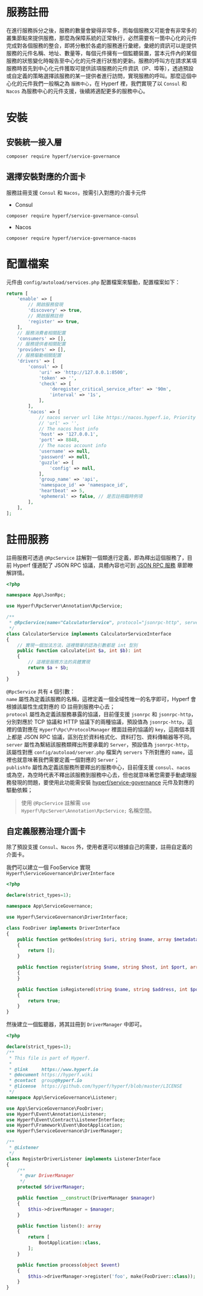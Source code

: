 # 服務註冊

在進行服務拆分之後，服務的數量會變得非常多，而每個服務又可能會有非常多的叢集節點來提供服務，那麼為保障系統的正常執行，必然需要有一箇中心化的元件完成對各個服務的整合，即將分散於各處的服務進行彙總，彙總的資訊可以是提供服務的元件名稱、地址、數量等，每個元件擁有一個監聽裝置，當本元件內的某個服務的狀態變化時報告至中心化的元件進行狀態的更新。服務的呼叫方在請求某項服務時首先到中心化元件獲取可提供該項服務的元件資訊（IP、埠等），透過預設或自定義的策略選擇該服務的某一提供者進行訪問，實現服務的呼叫。那麼這個中心化的元件我們一般稱之為 `服務中心`，在 Hyperf 裡，我們實現了以 `Consul` 和 `Nacos` 為服務中心的元件支援，後續將適配更多的服務中心。

# 安裝

## 安裝統一接入層

```bash
composer require hyperf/service-governance
```

## 選擇安裝對應的介面卡

服務註冊支援 `Consul` 和 `Nacos`，按需引入對應的介面卡元件

- Consul

```shell
composer require hyperf/service-governance-consul
```

- Nacos

```shell
composer require hyperf/service-governance-nacos
```

# 配置檔案

元件由 `config/autoload/services.php` 配置檔案來驅動，配置檔案如下：

```php
return [
    'enable' => [
        // 開啟服務發現
        'discovery' => true,
        // 開啟服務註冊
        'register' => true,
    ],
    // 服務消費者相關配置
    'consumers' => [],
    // 服務提供者相關配置
    'providers' => [],
    // 服務驅動相關配置
    'drivers' => [
        'consul' => [
            'uri' => 'http://127.0.0.1:8500',
            'token' => '',
            'check' => [
                'deregister_critical_service_after' => '90m',
                'interval' => '1s',
            ],
        ],
        'nacos' => [
            // nacos server url like https://nacos.hyperf.io, Priority is higher than host:port
            // 'url' => '',
            // The nacos host info
            'host' => '127.0.0.1',
            'port' => 8848,
            // The nacos account info
            'username' => null,
            'password' => null,
            'guzzle' => [
                'config' => null,
            ],
            'group_name' => 'api',
            'namespace_id' => 'namespace_id',
            'heartbeat' => 5,
            'ephemeral' => false, // 是否註冊臨時例項
        ],
    ],
];
```

# 註冊服務

註冊服務可透過 `@RpcService` 註解對一個類進行定義，即為釋出這個服務了，目前 Hyperf 僅適配了 JSON RPC 協議，具體內容也可到 [JSON RPC 服務](zh-tw/json-rpc.md) 章節瞭解詳情。

```php
<?php

namespace App\JsonRpc;

use Hyperf\RpcServer\Annotation\RpcService;

/**
 * @RpcService(name="CalculatorService", protocol="jsonrpc-http", server="jsonrpc-http")
 */
class CalculatorService implements CalculatorServiceInterface
{
    // 實現一個加法方法，這裡簡單的認為引數都是 int 型別
    public function calculate(int $a, int $b): int
    {
        // 這裡是服務方法的具體實現
        return $a + $b;
    }
}
```

`@RpcService` 共有 `4` 個引數：   
`name` 屬性為定義該服務的名稱，這裡定義一個全域性唯一的名字即可，Hyperf 會根據該屬性生成對應的 ID 註冊到服務中心去；   
`protocol` 屬性為定義該服務暴露的協議，目前僅支援 `jsonrpc` 和 `jsonrpc-http`，分別對應於 TCP 協議和 HTTP 協議下的兩種協議，預設值為 `jsonrpc-http`，這裡的值對應在 `Hyperf\Rpc\ProtocolManager` 裡面註冊的協議的 `key`，這兩個本質上都是 JSON RPC 協議，區別在於資料格式化、資料打包、資料傳輸器等不同。   
`server` 屬性為繫結該服務類釋出所要承載的 `Server`，預設值為 `jsonrpc-http`，該屬性對應 `config/autoload/server.php` 檔案內 `servers` 下所對應的 `name`，這裡也就意味著我們需要定義一個對應的 `Server`；   
`publishTo` 屬性為定義該服務所要釋出的服務中心，目前僅支援 `consul`、`nacos` 或為空，為空時代表不釋出該服務到服務中心去，但也就意味著您需要手動處理服務發現的問題，要使用此功能需安裝 [hyperf/service-governance](https://github.com/hyperf/service-governance) 元件及對應的驅動依賴；

> 使用 `@RpcService` 註解需 `use Hyperf\RpcServer\Annotation\RpcService;` 名稱空間。

## 自定義服務治理介面卡

除了預設支援 `Consul`、`Nacos` 外，使用者還可以根據自己的需要，註冊自定義的介面卡。

我們可以建立一個 FooService 實現 `Hyperf\ServiceGovernance\DriverInterface`

```php
<?php

declare(strict_types=1);

namespace App\ServiceGovernance;

use Hyperf\ServiceGovernance\DriverInterface;

class FooDriver implements DriverInterface
{
    public function getNodes(string $uri, string $name, array $metadata): array
    {
        return [];
    }

    public function register(string $name, string $host, int $port, array $metadata): void
    {
    }

    public function isRegistered(string $name, string $address, int $port, array $metadata): bool
    {
        return true;
    }
}
```

然後建立一個監聽器，將其註冊到 `DriverManager` 中即可。

```php
<?php

declare(strict_types=1);
/**
 * This file is part of Hyperf.
 *
 * @link     https://www.hyperf.io
 * @document https://hyperf.wiki
 * @contact  group@hyperf.io
 * @license  https://github.com/hyperf/hyperf/blob/master/LICENSE
 */
namespace App\ServiceGovernance\Listener;

use App\ServiceGovernance\FooDriver;
use Hyperf\Event\Annotation\Listener;
use Hyperf\Event\Contract\ListenerInterface;
use Hyperf\Framework\Event\BootApplication;
use Hyperf\ServiceGovernance\DriverManager;

/**
 * @Listener 
 */
class RegisterDriverListener implements ListenerInterface
{
    /**
     * @var DriverManager
     */
    protected $driverManager;

    public function __construct(DriverManager $manager)
    {
        $this->driverManager = $manager;
    }

    public function listen(): array
    {
        return [
            BootApplication::class,
        ];
    }

    public function process(object $event)
    {
        $this->driverManager->register('foo', make(FooDriver::class));
    }
}

```
